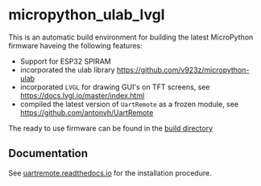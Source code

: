 # micropython_ulab_lvgl

This is an automatic build environment for building the latest MicroPython firmware haveing the following features:
- Support for ESP32 SPIRAM
- incorporated the ulab library https://github.com/v923z/micropython-ulab
- incorporated `LVGL` for drawing GUI's on TFT screens, see https://docs.lvgl.io/master/index.html
- compiled the latest version of `UartRemote` as a frozen module, see https://github.com/antonvh/UartRemote

The ready to use firmware can be found in the [build directory](https://github.com/ste7anste7an/micropython_ulab_lvgl/tree/main/build)


## Documentation

See [uartremote.readthedocs.io](https://uartremote.readthedocs.io/en/latest/installation.html) for the installation procedure. 
